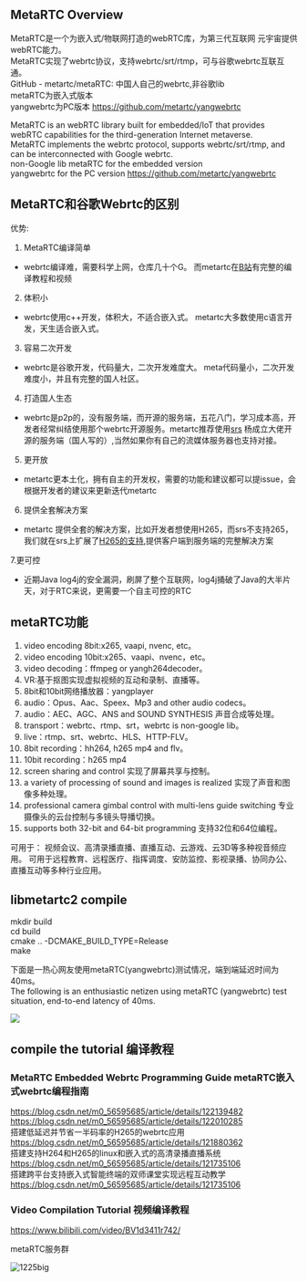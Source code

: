 ## MetaRTC Overview
MetaRTC是一个为嵌入式/物联网打造的webRTC库，为第三代互联网 元宇宙提供webRTC能力。  
MetaRTC实现了webrtc协议，支持webrtc/srt/rtmp，可与谷歌webrtc互联互通。   
GitHub - metartc/metaRTC: 中国人自己的webrtc,非谷歌lib    
metaRTC为嵌入式版本   
yangwebrtc为PC版本  https://github.com/metartc/yangwebrtc    

MetaRTC is an webRTC library built for embedded/IoT that provides webRTC capabilities for the third-generation Internet metaverse.  
MetaRTC implements the webrtc protocol, supports webrtc/srt/rtmp, and can be interconnected with Google webrtc.  
non-Google lib metaRTC for the embedded version  
yangwebrtc for the PC version https://github.com/metartc/yangwebrtc  
 
## MetaRTC和谷歌Webrtc的区别
优势:
1. MetaRTC编译简单
- webrtc编译难，需要科学上网，仓库几十个G。
而metartc在[B站](https://www.bilibili.com/video/BV1d3411r742/)有完整的编译教程和视频


2. 体积小
- webrtc使用c++开发，体积大，不适合嵌入式。
metartc大多数使用c语言开发，天生适合嵌入式。

3. 容易二次开发
- webrtc是谷歌开发，代码量大，二次开发难度大。
meta代码量小，二次开发难度小，并且有完整的国人社区。

4. 打造国人生态
- webrtc是p2p的，没有服务端，而开源的服务端，五花八门，学习成本高，开发者经常纠结使用那个webrtc开源服务。metartc推荐使用[srs](https://github.com/ossrs/srs) 杨成立大佬开源的服务端（国人写的）,当然如果你有自己的流媒体服务器也支持对接。

5. 更开放
- metartc更本土化，拥有自主的开发权，需要的功能和建议都可以提issue，会根据开发者的建议来更新迭代metartc

6. 提供全套解决方案 
- metartc 提供全套的解决方案，比如开发者想使用H265，而srs不支持265，我们就在srs上扩展了[H265的支持]( http://github/metartc/srs-webrtc265),提供客户端到服务端的完整解决方案

7.更可控
- 近期Java log4j的安全漏洞，刷屏了整个互联网，log4j捅破了Java的大半片天，对于RTC来说，更需要一个自主可控的RTC

## metaRTC功能

1. video encoding 8bit:x265, vaapi, nvenc, etc。
2. video encoding  10bit:x265、vaapi、nvenc，etc。
3. video decoding：ffmpeg or yangh264decoder。
4. VR:基于抠图实现虚拟视频的互动和录制、直播等。
5. 8bit和10bit网络播放器：yangplayer
6. audio：Opus、Aac、Speex、Mp3 and other audio codecs。
7. audio：AEC、AGC、ANS and  SOUND SYNTHESIS 声音合成等处理。
8. transport：webrtc、rtmp、srt，webrtc is non-google lib。
9. live：rtmp、srt、webrtc、HLS、HTTP-FLV。
10. 8bit recording：hh264, h265 mp4 and flv。
11. 10bit recording：h265 mp4
12. screen sharing and control 实现了屏幕共享与控制。
13. a variety of processing of sound and images is realized 实现了声音和图像多种处理。
14. professional camera gimbal control with multi-lens guide switching 专业摄像头的云台控制与多镜头导播切换。
15. supports both 32-bit and 64-bit programming 支持32位和64位编程。

可用于：
视频会议、高清录播直播、直播互动、云游戏、云3D等多种视音频应用。
可用于远程教育、远程医疗、指挥调度、安防监控、影视录播、协同办公、直播互动等多种行业应用。
## libmetartc2 compile
mkdir build  
cd build   
cmake .. -DCMAKE_BUILD_TYPE=Release  
make  

下面是一热心网友使用metaRTC(yangwebrtc)测试情况，端到端延迟时间为40ms。  
The following is an enthusiastic netizen using metaRTC (yangwebrtc) test situation, end-to-end latency of 40ms.   

![](https://img-blog.csdnimg.cn/fbd331e04ad94910804a5786f725a297.png?x-oss-process=image/watermark,type_ZHJvaWRzYW5zZmFsbGJhY2s,shadow_50,text_Q1NETiBAeWFuZ3J0Yw==,size_20,color_FFFFFF,t_70,g_se,x_16)

## compile the tutorial 编译教程
### MetaRTC Embedded Webrtc Programming Guide  metaRTC嵌入式webrtc编程指南 
https://blog.csdn.net/m0_56595685/article/details/122139482   
https://blog.csdn.net/m0_56595685/article/details/122010285  
搭建低延迟并节省一半码率的H265的webrtc应用 https://blog.csdn.net/m0_56595685/article/details/121880362  
搭建支持H264和H265的linux和嵌入式的高清录播直播系统 https://blog.csdn.net/m0_56595685/article/details/121735106  
搭建跨平台支持嵌入式智能终端的双师课堂实现远程互动教学 https://blog.csdn.net/m0_56595685/article/details/121735106  
### Video Compilation Tutorial 视频编译教程
https://www.bilibili.com/video/BV1d3411r742/  



metaRTC服务群

![1225big](https://user-images.githubusercontent.com/87118023/147380891-b5cb2fcd-eaf1-4f5b-b791-11a5aaf0319e.jpg)
